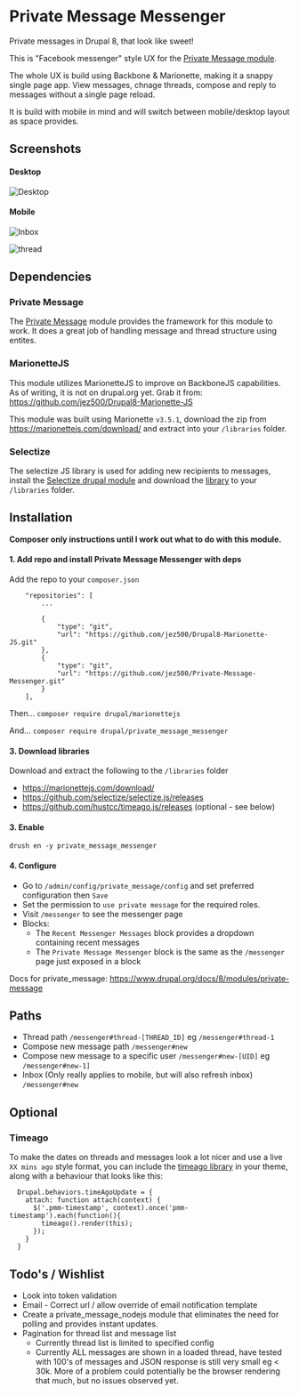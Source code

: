 # Private Message Messenger

Private messages in Drupal 8, that look like sweet!

This is "Facebook messenger" style UX for the [Private Message module](https://www.drupal.org/project/private_message).

The whole UX is build using Backbone & Marionette, making it a snappy single page app. View messages, chnage threads,
compose and reply to messages without a single page reload.

It is build with mobile in mind and will switch between mobile/desktop layout as space provides.

## Screenshots

#### Desktop

![Desktop](https://preview.ibb.co/jHm7bb/messenger_desktop.jpg)

#### Mobile

![Inbox](https://image.ibb.co/c38aUw/messenger_mobile_inbox.jpg)

![thread](https://image.ibb.co/bSsfwb/messenger_mobile_thread.jpg)

## Dependencies

### Private Message

The [Private Message](https://www.drupal.org/project/private_message) module provides the framework for this module
to work. It does a great job of handling message and thread structure using entites.

### MarionetteJS

This module utilizes MarionetteJS to improve on BackboneJS capabilities. As of writing, it is not on drupal.org yet.
Grab it from: https://github.com/jez500/Drupal8-Marionette-JS

This module was built using Marionette `v3.5.1`, download the zip from https://marionettejs.com/download/ and extract
into your `/libraries` folder.

### Selectize

The selectize JS library is used for adding new recipients to messages, install the
[Selectize drupal module](https://www.drupal.org/project/selectize) and download the
[library](https://github.com/selectize/selectize.js/releases) to your `/libraries` folder.

## Installation

**Composer only instructions until I work out what to do with this module.**

#### 1. Add repo and install Private Message Messenger with deps

Add the repo to your `composer.json`

```
    "repositories": [
        ...

        {
            "type": "git",
            "url": "https://github.com/jez500/Drupal8-Marionette-JS.git"
        },
        {
            "type": "git",
            "url": "https://github.com/jez500/Private-Message-Messenger.git"
        }
    ],

```

Then...
`composer require drupal/marionettejs`

And...
`composer require drupal/private_message_messenger`

#### 3. Download libraries

Download and extract the following to the `/libraries` folder

* https://marionettejs.com/download/
* https://github.com/selectize/selectize.js/releases
* https://github.com/hustcc/timeago.js/releases (optional - see below)

#### 3. Enable

`drush en -y private_message_messenger`

#### 4. Configure

* Go to `/admin/config/private_message/config` and set preferred configuration then `Save`
* Set the permission to `use private message` for the required roles.
* Visit `/messenger` to see the messenger page
* Blocks:
  * The `Recent Messenger Messages` block provides a dropdown containing recent messages
  * The `Private Message Messenger` block is the same as the `/messenger` page just exposed in a block

Docs for private_message: https://www.drupal.org/docs/8/modules/private-message

## Paths

* Thread path `/messenger#thread-[THREAD_ID]` eg `/messenger#thread-1`
* Compose new message path `/messenger#new`
* Compose new message to a specific user `/messenger#new-[UID]` eg `/messenger#new-1]`
* Inbox (Only really applies to mobile, but will also refresh inbox) `/messenger#new`

## Optional

### Timeago

To make the dates on threads and messages look a lot nicer and use a live `XX mins ago` style format, you can include
the [timeago library](http://timeago.org/) in your theme, along with a behaviour that looks like this:

```
  Drupal.behaviors.timeAgoUpdate = {
    attach: function attach(context) {
      $('.pmm-timestamp', context).once('pmm-timestamp').each(function(){
        timeago().render(this);
      });
    }
  }
```

## Todo's / Wishlist

* Look into token validation
* Email - Correct url / allow override of email notification template
* Create a private_message_nodejs module that eliminates the need for polling and provides instant updates.
* Pagination for thread list and message list
  * Currently thread list is limited to specified config
  * Currently ALL messages are shown in a loaded thread, have tested with 100's of messages and JSON response is still
  very small eg < 30k. More of a problem could potentially be the browser rendering that much, but no issues observed
  yet.

